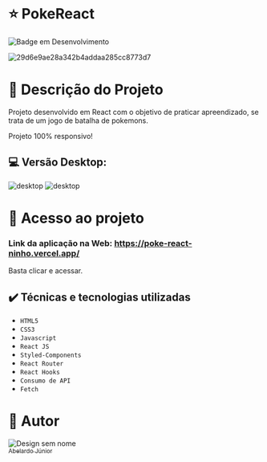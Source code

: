 # :star: PokeReact
![Badge em Desenvolvimento](http://img.shields.io/static/v1?label=STATUS&message=CONCLUÍDO&color=GREEN&style=for-the-badge)

![29d6e9ae28a342b4addaa285cc8773d7](https://user-images.githubusercontent.com/106066785/229649769-19036120-2e6a-465a-8f10-8af49b8fd110.png)


# :door: Descrição do Projeto

Projeto desenvolvido em React com o objetivo de praticar apreendizado, se trata de um jogo de batalha de pokemons.


Projeto 100% responsivo!

##  :computer:  Versão Desktop:
![desktop](https://user-images.githubusercontent.com/106066785/229648854-17687200-97f1-424e-9b26-a039753902bc.png)
![desktop](https://user-images.githubusercontent.com/106066785/229649845-4db22cc4-f91b-4c0f-9a36-f4607a77b1a2.png)




# 📁 Acesso ao projeto

### Link da aplicação na Web: https://poke-react-ninho.vercel.app/
Basta clicar e acessar.

## ✔️ Técnicas e tecnologias utilizadas

- ``HTML5``
- ``CSS3``
- ``Javascript``
- ``React JS``
- ``Styled-Components``
- ``React Router``
- ``React Hooks``
- ``Consumo de API``
- ``Fetch``




# :boy: Autor
![Design sem nome](https://user-images.githubusercontent.com/106066785/209356927-d0162605-f53a-4d25-badc-7504c22785ef.png)
[<br><sub>Abelardo Júnior</sub>](https://www.linkedin.com/in/abelardo-junior/) 

